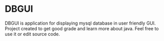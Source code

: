 # DBGUI
DBGUI is application for displaying mysql database in user friendly GUI.
Project created to get good grade and learn more about java.
Feel free to use it or edit source code.
